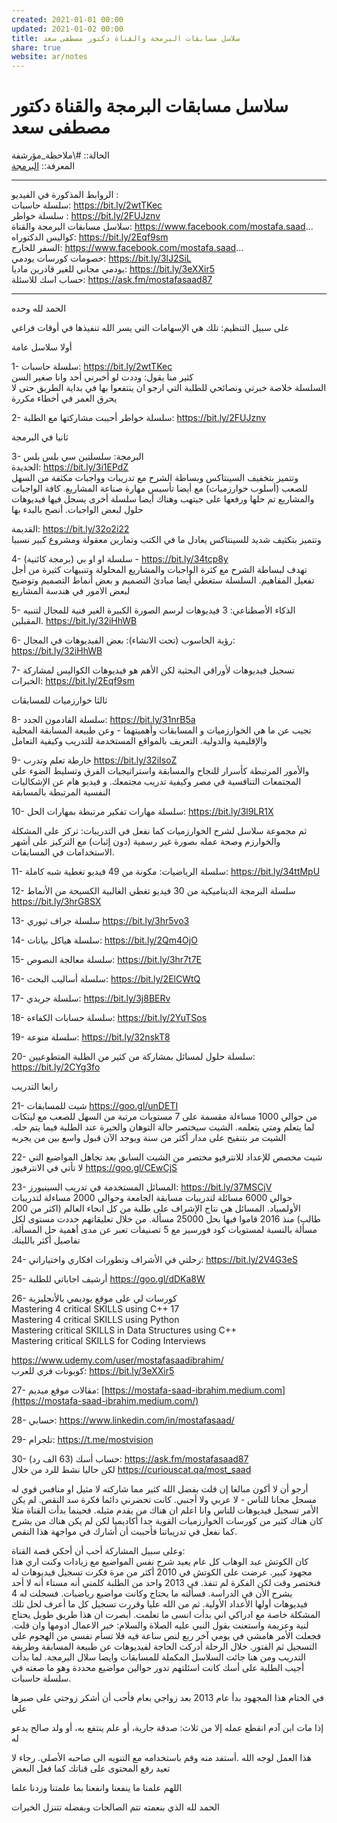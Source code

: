 ```yaml
---  
created: 2021-01-01 00:00  
updated: 2021-01-02 00:00  
title: سلاسل مسابقات البرمجة والقناة دكتور مصطفى سعد  
share: true  
website: ar/notes  
---  
```

  
# سلاسل مسابقات البرمجة والقناة دكتور مصطفى سعد  
  
الحالة:: #\ملاحظة_مؤرشفة  
المعرفة:: [البرمجة](%D8%A7%D9%84%D8%A8%D8%B1%D9%85%D8%AC%D8%A9)  
  
---  
  
الروابط المذكورة في الفيديو :  
سلسلة حاسبات: <https://bit.ly/2wtTKec>  
سلسلة خواطر : <https://bit.ly/2FUJznv>  
سلاسل مسابقات البرمجة والقناة: <https://www.facebook.com/mostafa.saad>...  
كواليس الدكتوراه: <https://bit.ly/2Eqf9sm>  
السفر للخارج: <https://www.facebook.com/mostafa.saad>...  
خصومات كورسات يودمي: <https://bit.ly/3lJ2SiL>  
يودمي مجاني للغير قادرين ماديا: <https://bit.ly/3eXXir5>  
حساب اسك للاسئلة: <https://ask.fm/mostafasaad87>  
  
---  
  
الحمد لله وحده  
  
على سبيل التنظيم: تلك هي الإسهامات التي يسر الله تنفيذها في أوقات فراغي  
  
أولا سلاسل عامة  
  
1- سلسلة حاسبات: <https://bit.ly/2wtTKec>  
كثير منا يقول: وددت لو أخبرني أحد وانا صغير السن  
السلسلة خلاصة خبرتي ونصائحي للطلبة التي ارجو ان ينتفعوا بها في بداية الطريق حتى لا يحرق العمر في أخطاء مكررة  
  
2- سلسلة خواطر أحببت مشاركتها مع الطلبة: <https://bit.ly/2FUJznv>  
  
ثانيا في البرمجة  
  
3- البرمجة: سلسلتين سي بلس بلس  
الجديدة: <https://bit.ly/3i1EPdZ>  
وتتميز بتخفيف السينتاكس وبساطة الشرح مع تدريبات وواجبات مكثفة من السهل للصعب (أسلوب خوارزميات) مع أيضا تأسيس مهارة صناعة المشاريع. كافة الواجبات والمشاريع تم حلها ورفعها على جيتهب وهناك أيضا سلسلة أخرى يسجل فيها فيديوهات حلول لبعض الواجبات. أنصح بالبدء بها  
  
القديمة: <https://bit.ly/32o2i22>  
وتتميز بتكثيف شديد للسينتاكس يعادل ما في الكتب وتمارين معقولة ومشروع كبير نسبيا  
  
4- سلسلة او او بي (برمجة كائنية) - <https://bit.ly/34tcp8y>  
تهدف لبساطة الشرح مع كثرة الواجبات والمشاريع المحلولة وتنبيهات كثيرة من أجل تفعيل المفاهيم. السلسلة ستغطي أيضا مبادئ التصميم و بعض أنماط التصميم وتوضيح لبعض الامور في هندسة المشاريع  
  
5- الذكاء الأصطناعي: 3 فيديوهات لرسم الصورة الكبيرة الغير فنية للمجال لتنبيه المقبلين. <https://bit.ly/32iHhWB>  
  
6- رؤية الحاسوب (تحت الانشاء): بعض الفيديوهات في المجال: <https://bit.ly/32iHhWB>  
  
7- تسجيل فيديوهات لأوراقي البحثية لكن الأهم هو فيديوهات الكواليس لمشاركة الخبرات: <https://bit.ly/2Eqf9sm>  
  
ثالثا خوارزميات للمسابقات  
  
8- سلسلة القادمون الجدد: <https://bit.ly/31nrB5a>  
تجيب عن ما هي الخوارزميات و المسابقات وأهميتهما - وعن طبيعة المسابقة المحلية والإقليمية والدولية. التعريف بالمواقع المستخدمة للتدريب وكيفية التعامل  
  
9- خارطة تعلم وتدرب <https://bit.ly/32iIsoZ>  
والأمور المرتبطة كأسرار للنجاح والمسابقة واستراتيجيات الفرق وتسليط الضوء على المجتمعات التنافسية في مصر وكيفية تدريب مجتمعك. و فيديو هام عن الإشكاليات النفسية المرتبطة بالمسابقة  
  
10- سلسلة مهارات تفكير مرتبطة بمهارات الحل: <https://bit.ly/3l9LR1X>  
  
ثم مجموعة سلاسل لشرح الخوارزميات كما نفعل في التدريبات: تركز على المشكلة والخوارزم وصحة عمله بصورة غير رسمية (دون إثبات) مع التركيز على أشهر الاستخدامات في المسابقات.  
  
11- سلسلة الرياضيات: مكونة من 49 فيديو تغطية شبه كاملة: <https://bit.ly/34ttMpU>  
  
12- سلسلة البرمجة الديناميكية من 30 فيديو تغطي الغالبية الكسيحة من الأنماط <https://bit.ly/3hrG8SX>  
  
13- سلسلة جراف ثيوري <https://bit.ly/3hr5vo3>  
  
14- سلسلة هياكل بيانات: <https://bit.ly/2Qm4OjO>  
  
15- سلسلة معالجة النصوص: <https://bit.ly/3hr7t7E>  
  
16- سلسلة أساليب البحث: <https://bit.ly/2ElCWtQ>  
  
17- سلسلة جريدي: <https://bit.ly/3j8BERv>  
  
18- سلسلة حسابات الكفاءة: <https://bit.ly/2YuTSos>  
  
19- سلسلة منوعة: <https://bit.ly/32nskT8>  
  
20- سلسلة حلول لمسائل بمشاركة من كثير من الطلبة المتطوعيين: <https://bit.ly/2CYg3fo>  
  
رابعا التدريب  
  
21- شيت للمسابقات <https://goo.gl/unDETI>  
من حوالي 1000 مساءلة مقسمة على 7 مستويات مرتبة من السهل للصعب مع لينكات لما يتعلم ومتي يتعلمه. الشيت سيختصر حالة التوهان والحيرة عند الطلبة فيما يتم حله. الشيت مر بتنقيح على مدار أكثر من سنة ويوجد الآن قبول واسع بين من يجربه  
  
22- شيت مخصص للإعداد للانترفيو مختصر من الشيت السابق بعد تجاهل المواضيع التي لا تأتي في الانترفيوز <https://goo.gl/CEwCjS>  
  
23- المسائل المستخدمة في تدريب السينيورز: <https://bit.ly/37MSCjV>  
حوالي 6000 مسائلة لتدريبات مسابقة الجامعة وحوالي 2000 مساءلة لتدريبات الأولمبياد. المسائل هي نتاج الإشراف على طلبة من كل انحاء العالم (اكثر من 200 طالب) منذ 2016 قاموا فيها بحل 25000 مسألة. من خلال تعليقاتهم حددت مستوى لكل مسألة بالنسبة لمستويات كود فورسيز مع 5 تصنيفات تعبر عن مدى أهمية حل المسألة. تفاصيل أكثر باللينك  
  
24- رحلتي في الأشراف وتطورات افكاري واختياراتي: <https://bit.ly/2V4G3eS>  
  
25- أرشيف اجاباتي للطلبة <https://goo.gl/dDKa8W>  
  
26- كورسات لي على موقع يوديمي بالأنجليزية  
Mastering 4 critical SKILLS using C++ 17  
Mastering 4 critical SKILLS using Python  
Mastering critical SKILLS in Data Structures using C++  
Mastering critical SKILLS for Coding Interviews  
  
<https://www.udemy.com/user/mostafasaadibrahim/>  
كوبونات فري للعرب: <https://bit.ly/3eXXir5>  
  
27- مقالات موقع ميديم: [https://mostafa-saad-ibrahim.medium.com](https://mostafa-saad-ibrahim.medium.com/)  
  
28- حسابي: <https://www.linkedin.com/in/mostafasaad/>  
  
29- تلجرام: <https://t.me/mostvision>  
  
30- حساب أسك (63 الف رد): <https://ask.fm/mostafasaad87>  
لكن حاليا نشط للرد من خلال <https://curiouscat.qa/most_saad>  
  
أرجو أن لا أكون مبالغا إن قلت بفضل الله كثير مما شاركته لا مثيل او منافس قوي له مسجل مجانا للناس - لا عربي ولا أجنبي. كانت تحضرني دائما فكرة سد النقص. لم يكن الأمر تسجيل فيديوهات للناس وانا اعلم ان هناك من يقدم مثيله. فحينما بدأت القناة مثلا كان هناك كثير من كورسات الخوارزميات القوية جدا أكاديميا لكن لم يكن هناك من يشرح كما نفعل في تدريباتنا فأحببت أن أشارك في مواجهة هذا النقص.  
  
وعلى سبيل المشاركة أحب أن أحكي قصة القناة:  
كان الكوتش عبد الوهاب كل عام يعيد شرح نفس المواضيع مع زيادات وكنت اري هذا مجهود كبير. عرضت على الكوتش في 2010 أكثر من مرة فكرت تسجيل فيديوهات له فنختصر وقت لكن الفكرة لم تنفذ. في 2013 واحد من الطلبة كلمني أنه مستاء أنه لا أحد يشرح الأن في الدراسة. فسألته ما يحتاج وكانت مواضيع رياضيات. فسجلت له 4 فيديوهات أولها الأعداد الأولية. ثم من الله عليا وقررت تسجيل كل ما أعرف لحل تلك المشكلة خاصة مع ادراكي اني بدأت انسى ما تعلمت. أبصرت ان هذا طريق طويل يحتاج لنية وعزيمة واستعنت بقول النبي عليه الصلاة والسلام: خير الاعمال ادومها وان قلت. فجعلت الأمر هامشي في يومي آخر ربع لنص ساعة فيه فلا تسأم نفسي من الهجوم على التسجيل ثم الفتور. خلال الرحلة أدركت الحاجة لفيديوهات عن طبيعة المسابقة وطريقة التدريب ومن هنا جائت السلاسل المكملة للمسابقات وايضا سلال البرمجة. لما بدأت أجيب الطلبة على أسك كانت اسئلتهم تدور حوالين مواضيع محددة وهو ما صغته في سلسلة حاسبات.  
  
في الختام هذا المجهود بدأ عام 2013 بعد زواجي بعام فأحب أن أشكر زوجتي على صبرها علي  
  
إذا مات ابن آدم انقطع عمله إلا من ثلاث: صدقة جارية، أو علم ينتفع به، أو ولد صالح يدعو له  
  
هذا العمل لوجه الله .أستفد منه وقم باستخدامه مع التنويه الى صاحبه الأصلي. رجاء لا تعيد رفع المحتوى على قناتك كما فعل البعض  
  
اللهم علمنا ما ينفعنا وانفعنا بما علمتنا وزدنا علما  
  
الحمد لله الذي بنعمته تتم الصالحات وبفضله تتنزل الخيرات  
